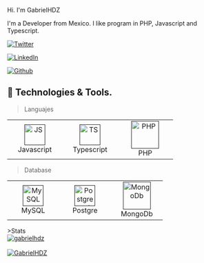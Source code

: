 Hi. I'm GabrielHDZ

I'm a Developer from Mexico. I like program in PHP, Javascript and Typescript.

[![Twitter](https://img.shields.io/badge/Twitter-1DA1F2?style=for-the-badge&logo=twitter&logoColor=white&label=)](https://twitter.com/GHdzHdz)

[![LinkedIn](https://img.shields.io/badge/LinkedIn-0077B5?style=for-the-badge&logo=linkedin&logoColor=white)](https://www.linkedin.com/in/gabriel-diaz-1b38801a0)

[![Github](https://img.shields.io/badge/GitHub-100000?style=for-the-badge&logo=github&logoColor=white)](https://github.com/GabrielHDZ)

## 🔧 Technologies & Tools.

>Languajes
 <table>
	 <tbody>
  <tr>
   <td align="Center" width="25%"> 
      <a href="" >
        <img src="https://cdn-icons-png.flaticon.com/512/5968/5968292.png" width="48" height="48" alt="JS" />
      </a>
      <br>Javascript
    </td>
    <td align="Center" width="25%">
      <a href="">
        <img src="https://cdn-icons-png.flaticon.com/512/5968/5968381.png" width="48" height="48" alt="TS" />
      </a>
      <br>Typescript
    </td>
    <td align="Center" width="25%">   
        <a href="" >
        <img height="64px" width="64px" src="https://cdn-icons-png.flaticon.com/512/5968/5968332.png" alt="PHP">
      </a>
      <br>PHP
	</td>
	   </tr>
	</tbody>
  </table>
  

>Database
<table>
	 <tbody>
  <tr>
   <td align="Center" width="25%"> 
      <a href="" >
        <img src="https://www.svgrepo.com/show/303251/mysql-logo.svg" width="48" height="48" alt="MySQL" />
      </a>
      <br>MySQL
    </td>
    <td align="Center" width="25%">
      <a href="">
        <img src="https://p7.hiclipart.com/preview/358/849/109/postgresql-clip-art-database-logo-database-symbol.jpg" width="48" height="48" alt="Postgresql" />
      </a>
      <br>Postgre
    </td>
    <td align="Center" width="25%">   
        <a href="" >
        <img height="64px" width="64px" src="https://w7.pngwing.com/pngs/956/695/png-transparent-mongodb-original-wordmark-logo-icon-thumbnail.png" alt="MongoDb">
      </a>
      <br>MongoDb
</td>
   </tr>
</tbody>
  </table>
>Stats
<br>

<a href="">
  <img src="https://github-readme-stats.vercel.app/api?username=gabrielhdz&show_icons=true&theme=react&count_private=true&include_all_commits=true" alt="gabrielhdz" />
</a>

<br>
<br>
	
<a href="">
  <img src="https://github-readme-stats.vercel.app/api/top-langs?username=gabrielhdz&show_icons=true&locale=en&layout=compact&theme=onedark" alt="GabrielHDZ" />

</a>
	
<br>



